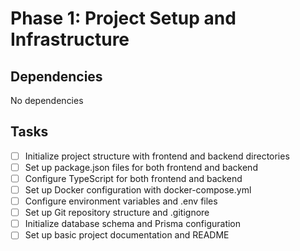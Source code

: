 # Phase 1: Project Setup and Infrastructure

## Dependencies
No dependencies

## Tasks
- [ ] Initialize project structure with frontend and backend directories
- [ ] Set up package.json files for both frontend and backend
- [ ] Configure TypeScript for both frontend and backend
- [ ] Set up Docker configuration with docker-compose.yml
- [ ] Configure environment variables and .env files
- [ ] Set up Git repository structure and .gitignore
- [ ] Initialize database schema and Prisma configuration
- [ ] Set up basic project documentation and README 